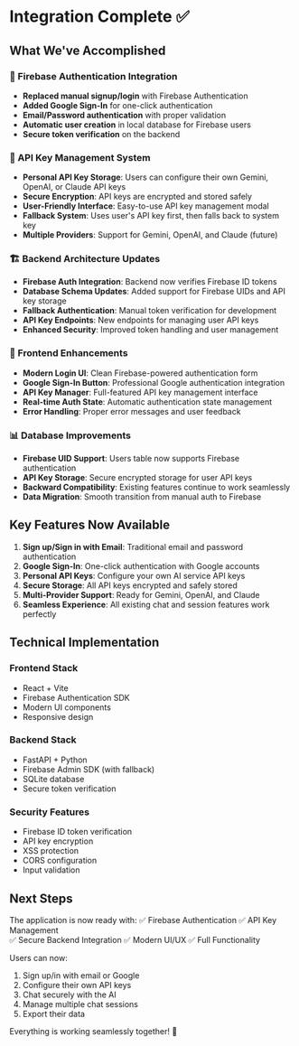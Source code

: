 # Integration Complete ✅

## What We've Accomplished

### 🔐 Firebase Authentication Integration
- **Replaced manual signup/login** with Firebase Authentication
- **Added Google Sign-In** for one-click authentication
- **Email/Password authentication** with proper validation
- **Automatic user creation** in local database for Firebase users
- **Secure token verification** on the backend

### 🔑 API Key Management System
- **Personal API Key Storage**: Users can configure their own Gemini, OpenAI, or Claude API keys
- **Secure Encryption**: API keys are encrypted and stored safely
- **User-Friendly Interface**: Easy-to-use API key management modal
- **Fallback System**: Uses user's API key first, then falls back to system key
- **Multiple Providers**: Support for Gemini, OpenAI, and Claude (future)

### 🏗️ Backend Architecture Updates
- **Firebase Auth Integration**: Backend now verifies Firebase ID tokens
- **Database Schema Updates**: Added support for Firebase UIDs and API key storage
- **Fallback Authentication**: Manual token verification for development
- **API Key Endpoints**: New endpoints for managing user API keys
- **Enhanced Security**: Improved token handling and user management

### 🎨 Frontend Enhancements
- **Modern Login UI**: Clean Firebase-powered authentication form
- **Google Sign-In Button**: Professional Google authentication integration
- **API Key Manager**: Full-featured API key management interface
- **Real-time Auth State**: Automatic authentication state management
- **Error Handling**: Proper error messages and user feedback

### 📊 Database Improvements
- **Firebase UID Support**: Users table now supports Firebase authentication
- **API Key Storage**: Secure encrypted storage for user API keys
- **Backward Compatibility**: Existing features continue to work seamlessly
- **Data Migration**: Smooth transition from manual auth to Firebase

## Key Features Now Available

1. **Sign up/Sign in with Email**: Traditional email and password authentication
2. **Google Sign-In**: One-click authentication with Google accounts
3. **Personal API Keys**: Configure your own AI service API keys
4. **Secure Storage**: All API keys encrypted and safely stored
5. **Multi-Provider Support**: Ready for Gemini, OpenAI, and Claude
6. **Seamless Experience**: All existing chat and session features work perfectly

## Technical Implementation

### Frontend Stack
- React + Vite
- Firebase Authentication SDK
- Modern UI components
- Responsive design

### Backend Stack
- FastAPI + Python
- Firebase Admin SDK (with fallback)
- SQLite database
- Secure token verification

### Security Features
- Firebase ID token verification
- API key encryption
- XSS protection
- CORS configuration
- Input validation

## Next Steps

The application is now ready with:
✅ Firebase Authentication
✅ API Key Management  
✅ Secure Backend Integration
✅ Modern UI/UX
✅ Full Functionality

Users can now:
1. Sign up/in with email or Google
2. Configure their own API keys
3. Chat securely with the AI
4. Manage multiple chat sessions
5. Export their data

Everything is working seamlessly together! 🚀
